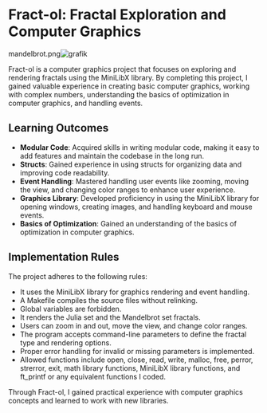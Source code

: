 # Fract-ol: Fractal Exploration and Computer Graphics

mandelbrot.png![grafik](https://user-images.githubusercontent.com/120606421/232233951-3c352607-889e-4e8d-8623-81cfea155b69.png)

Fract-ol is a computer graphics project that focuses on exploring and rendering fractals using the MiniLibX library. By completing this project, I gained valuable experience in creating basic computer graphics, working with complex numbers, understanding the basics of optimization in computer graphics, and handling events.

## Learning Outcomes

- **Modular Code**: Acquired skills in writing modular code, making it easy to add features and maintain the codebase in the long run.
- **Structs**: Gained experience in using structs for organizing data and improving code readability.
- **Event Handling**: Mastered handling user events like zooming, moving the view, and changing color ranges to enhance user experience.
- **Graphics Library**: Developed proficiency in using the MiniLibX library for opening windows, creating images, and handling keyboard and mouse events.
- **Basics of Optimization**: Gained an understanding of the basics of optimization in computer graphics.

## Implementation Rules

The project adheres to the following rules:

- It uses the MiniLibX library for graphics rendering and event handling.
- A Makefile compiles the source files without relinking.
- Global variables are forbidden.
- It renders the Julia set and the Mandelbrot set fractals.
- Users can zoom in and out, move the view, and change color ranges.
- The program accepts command-line parameters to define the fractal type and rendering options.
- Proper error handling for invalid or missing parameters is implemented.
- Allowed functions include open, close, read, write, malloc, free, perror, strerror, exit, math library functions, MiniLibX library functions, and ft_printf or any equivalent functions I coded.

Through Fract-ol, I gained practical experience with computer graphics concepts and learned to work with new libraries.
